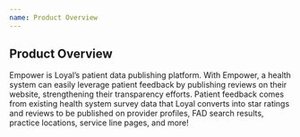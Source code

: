 ```yaml
---
name: Product Overview
---
```


## Product Overview

Empower is Loyal’s patient data publishing platform. With Empower, a health system can easily leverage patient feedback by publishing reviews on their website, strengthening their transparency efforts. Patient feedback comes from existing health system survey data that Loyal converts into star ratings and reviews to be published on provider profiles, FAD search results, practice locations, service line pages, and more!
